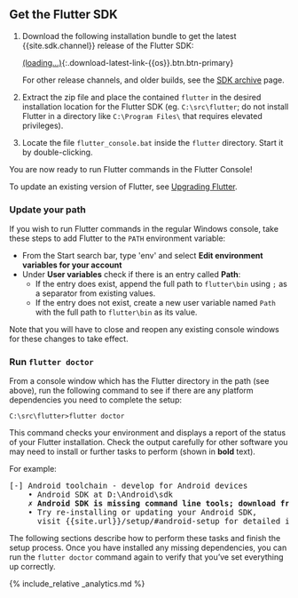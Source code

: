 ## Get the Flutter SDK

 1. Download the following installation bundle to get the latest {{site.sdk.channel}} release of the
    Flutter SDK:

    [(loading...)](#){:.download-latest-link-{{os}}.btn.btn-primary}

    For other release channels, and older builds, see the [SDK
    archive](/docs/development/tools/sdk/archive) page.
 1. Extract the zip file and place the contained `flutter` in the desired
    installation location for the Flutter SDK (eg. `C:\src\flutter`; do not
    install Flutter in a directory like `C:\Program Files\` that requires
    elevated privileges).
 1. Locate the file `flutter_console.bat` inside the `flutter` directory. Start
    it by double-clicking.

You are now ready to run Flutter commands in the Flutter Console!

To update an existing version of Flutter, see [Upgrading Flutter](/docs/development/tools/sdk/upgrading).

### Update your path

If you wish to run Flutter commands in the regular Windows console, take
these steps to add Flutter to the `PATH` environment variable:

* From the Start search bar, type 'env' and select **Edit environment
  variables for your account**
* Under **User variables** check if there is an entry called **Path**:
  * If the entry does exist, append the full path to `flutter\bin` using `;` as
    a separator from existing values.
  * If the entry does not exist, create a new user variable named `Path` with
    the full path to `flutter\bin` as its value.

Note that you will have to close and reopen any existing console windows
for these changes to take effect.

### Run `flutter doctor`

From a console window which has the Flutter directory in the path (see above),
run the following command to see if there are any platform dependencies you
need to complete the setup:

```console
C:\src\flutter>flutter doctor
```

This command checks your environment and displays a report of the status of your
Flutter installation. Check the output carefully for other software you may need
to install or further tasks to perform (shown in **bold** text).

For example:

<pre>
[-] Android toolchain - develop for Android devices
    • Android SDK at D:\Android\sdk
    <strong>✗ Android SDK is missing command line tools; download from https://goo.gl/XxQghQ</strong>
    • Try re-installing or updating your Android SDK,
      visit {{site.url}}/setup/#android-setup for detailed instructions.
</pre>

The following sections describe how to perform these tasks and finish the setup
process. Once you have installed any missing dependencies, you can run the
`flutter doctor` command again to verify that you’ve set everything up correctly.

{% include_relative _analytics.md %}
